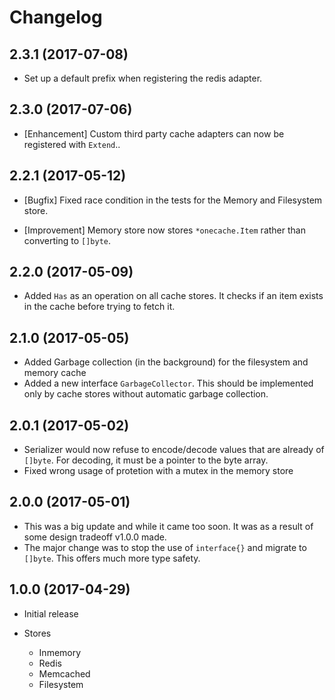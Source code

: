 # Changelog

## 2.3.1 (2017-07-08)

- Set up a default prefix when registering the redis adapter.

## 2.3.0 (2017-07-06)

- [Enhancement] Custom third party cache adapters can now be registered with `Extend`..

## 2.2.1 (2017-05-12)

- [Bugfix] Fixed race condition in the tests for the Memory and Filesystem store.

- [Improvement] Memory store now stores `*onecache.Item` rather than converting to `[]byte`.


## 2.2.0 (2017-05-09)

- Added `Has` as an operation on all cache stores. It checks if an item exists in the cache before trying to fetch it.

## 2.1.0 (2017-05-05)

- Added Garbage collection (in the background) for the filesystem and memory cache
- Added a new interface `GarbageCollector`. This should be implemented only by cache stores without automatic garbage collection.

## 2.0.1 (2017-05-02)

- Serializer would now refuse to encode/decode values that are already of `[]byte`. For decoding, it must be a pointer to the byte array.
- Fixed wrong usage of protetion with a mutex in the memory store

## 2.0.0 (2017-05-01)

- This was a big update and while it came too soon. It was as a result of some design tradeoff v1.0.0 made.
- The major change was to stop the use of `interface{}` and migrate to `[]byte`. This offers much more type safety.

## 1.0.0 (2017-04-29)

- Initial release
- Stores

  - Inmemory
  - Redis
  - Memcached
  - Filesystem

